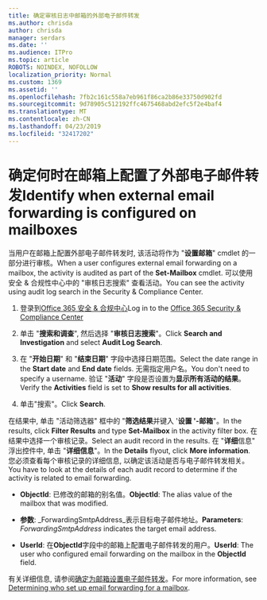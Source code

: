```yaml
---
title: 确定审核日志中邮箱的外部电子邮件转发
ms.author: chrisda
author: chrisda
manager: serdars
ms.date: ''
ms.audience: ITPro
ms.topic: article
ROBOTS: NOINDEX, NOFOLLOW
localization_priority: Normal
ms.custom: 1369
ms.assetid: ''
ms.openlocfilehash: 7fb2c161c558a7eb961f86ca2b86e33750d902fd
ms.sourcegitcommit: 9d78905c512192ffc4675468abd2efc5f2e4baf4
ms.translationtype: MT
ms.contentlocale: zh-CN
ms.lasthandoff: 04/23/2019
ms.locfileid: "32417202"
---
```

# <a name="identify-when-external-email-forwarding-is-configured-on-mailboxes"></a><span data-ttu-id="fd050-102">确定何时在邮箱上配置了外部电子邮件转发</span><span class="sxs-lookup"><span data-stu-id="fd050-102">Identify when external email forwarding is configured on mailboxes</span></span>

<span data-ttu-id="fd050-103">当用户在邮箱上配置外部电子邮件转发时, 该活动将作为 "**设置邮箱**" cmdlet 的一部分进行审核。</span><span class="sxs-lookup"><span data-stu-id="fd050-103">When a user configures external email forwarding on a mailbox, the activity is audited as part of the **Set-Mailbox** cmdlet.</span></span> <span data-ttu-id="fd050-104">可以使用安全 & 合规性中心中的 "审核日志搜索" 查看活动。</span><span class="sxs-lookup"><span data-stu-id="fd050-104">You can see the activity using audit log search in the Security & Compliance Center.</span></span>

1. <span data-ttu-id="fd050-105">登录到[Office 365 安全 & 合规中心](https://protection.office.com/)</span><span class="sxs-lookup"><span data-stu-id="fd050-105">Log in to the [Office 365 Security & Compliance Center](https://protection.office.com/)</span></span>

2. <span data-ttu-id="fd050-106">单击 "**搜索和调查**", 然后选择 "**审核日志搜索**"。</span><span class="sxs-lookup"><span data-stu-id="fd050-106">Click **Search and Investigation** and select **Audit Log Search**.</span></span>

3. <span data-ttu-id="fd050-107">在 "**开始日期**" 和 "**结束日期**" 字段中选择日期范围。</span><span class="sxs-lookup"><span data-stu-id="fd050-107">Select the date range in the **Start date** and **End date** fields.</span></span> <span data-ttu-id="fd050-108">无需指定用户名。</span><span class="sxs-lookup"><span data-stu-id="fd050-108">You don't need to specify a username.</span></span> <span data-ttu-id="fd050-109">验证 "**活动**" 字段是否设置为**显示所有活动的结果**。</span><span class="sxs-lookup"><span data-stu-id="fd050-109">Verify the **Activities** field is set to **Show results for all activities**.</span></span>

4. <span data-ttu-id="fd050-110">单击"搜索"。</span><span class="sxs-lookup"><span data-stu-id="fd050-110">Click **Search**.</span></span>

<span data-ttu-id="fd050-111">在结果中, 单击 "活动筛选器" 框中的 "**筛选结果**并键入 '**设置 '-邮箱**"。</span><span class="sxs-lookup"><span data-stu-id="fd050-111">In the results, click **Filter Results** and type **Set-Mailbox** in the activity filter box.</span></span> <span data-ttu-id="fd050-112">在结果中选择一个审核记录。</span><span class="sxs-lookup"><span data-stu-id="fd050-112">Select an audit record in the results.</span></span> <span data-ttu-id="fd050-113">在 "**详细**信息" 浮出控件中, 单击 "**详细信息**"。</span><span class="sxs-lookup"><span data-stu-id="fd050-113">In the **Details** flyout, click **More information**.</span></span> <span data-ttu-id="fd050-114">您必须查看每个审核记录的详细信息, 以确定该活动是否与电子邮件转发相关。</span><span class="sxs-lookup"><span data-stu-id="fd050-114">You have to look at the details of each audit record to determine if the activity is related to email forwarding.</span></span>

- <span data-ttu-id="fd050-115">**ObjectId**: 已修改的邮箱的别名值。</span><span class="sxs-lookup"><span data-stu-id="fd050-115">**ObjectId**: The alias value of the mailbox that was modified.</span></span>

- <span data-ttu-id="fd050-116">**参数**: _ForwardingSmtpAddress_表示目标电子邮件地址。</span><span class="sxs-lookup"><span data-stu-id="fd050-116">**Parameters**: _ForwardingSmtpAddress_ indicates the target email address.</span></span>

- <span data-ttu-id="fd050-117">**UserId**: 在**ObjectId**字段中的邮箱上配置电子邮件转发的用户。</span><span class="sxs-lookup"><span data-stu-id="fd050-117">**UserId**: The user who configured email forwarding on the mailbox in the **ObjectId** field.</span></span>

<span data-ttu-id="fd050-118">有关详细信息, 请参阅[确定为邮箱设置电子邮件转发](https://docs.microsoft.com/office365/securitycompliance/auditing-troubleshooting-scenarios#determining-who-set-up-email-forwarding-for-a-mailbox)。</span><span class="sxs-lookup"><span data-stu-id="fd050-118">For more information, see [Determining who set up email forwarding for a mailbox](https://docs.microsoft.com/office365/securitycompliance/auditing-troubleshooting-scenarios#determining-who-set-up-email-forwarding-for-a-mailbox).</span></span>

